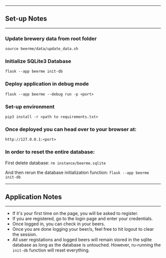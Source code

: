 
---
## Set-up Notes
---
### Update brewery data from root folder
`source beerme/data/update_data.sh`

### Initialize SQLite3 Database
`flask --app beerme init-db`

### Deploy application in debug mode
`flask --app beerme --debug run -p <port>`

### Set-up environment
`pip3 install -r <path to requirements.txt>`

### Once deployed you can head over to your browser at:
`http://127.0.0.1:<port>`

### In order to reset the entire database:
First delete database:
`rm instance/beerme.sqlite`

And then rerun the database initialization function:
`flask --app beerme init-db`

---
## Application Notes
---
* If it's your first time on the page, you will be asked to register.
* If you are registered, go to the login page and enter your credentials.
* Once logged in, you can check in your beers.
* Once you are done logging your beer/s, feel free to hit logout to clear the session.
* All user registations and logged beers will remain stored in the sqlite database as long as the database is untouched. However, ru-running the `init-db` function will reset everything.